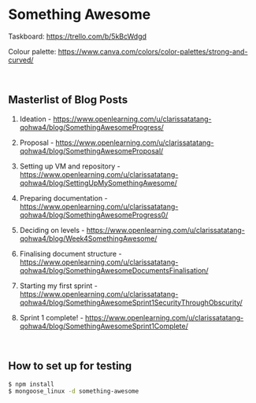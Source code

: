 # Something Awesome

Taskboard: https://trello.com/b/5kBcWdgd

Colour palette: https://www.canva.com/colors/color-palettes/strong-and-curved/

<br>

## Masterlist of Blog Posts

1. Ideation - https://www.openlearning.com/u/clarissatatang-qohwa4/blog/SomethingAwesomeProgress/

2. Proposal - https://www.openlearning.com/u/clarissatatang-qohwa4/blog/SomethingAwesomeProposal/

3. Setting up VM and repository - https://www.openlearning.com/u/clarissatatang-qohwa4/blog/SettingUpMySomethingAwesome/

4. Preparing documentation - https://www.openlearning.com/u/clarissatatang-qohwa4/blog/SomethingAwesomeProgress0/

5. Deciding on levels - https://www.openlearning.com/u/clarissatatang-qohwa4/blog/Week4SomethingAwesome/

6. Finalising document structure - https://www.openlearning.com/u/clarissatatang-qohwa4/blog/SomethingAwesomeDocumentsFinalisation/

7. Starting my first sprint - https://www.openlearning.com/u/clarissatatang-qohwa4/blog/SomethingAwesomeSprint1SecurityThroughObscurity/

8. Sprint 1 complete! - https://www.openlearning.com/u/clarissatatang-qohwa4/blog/SomethingAwesomeSprint1Complete/

<br>

## How to set up for testing

```bash
$ npm install
$ mongoose_linux -d something-awesome
```

